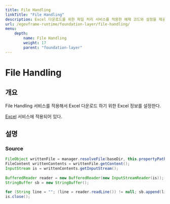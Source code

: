 ```yaml
---
title: File Handling
linkTitle: "File Handling"
description: Excel 다운로드를 위한 파일 처리 서비스를 적용한 예제 코드와 설정을 제공한다.
url: /egovframe-runtime/foundation-layer/file-handling/
menu:
    depth:
        name: File Handling
        weight: 17
        parent: "foundation-layer"
---
```

# File Handling

## 개요

File Handling 서비스를 적용해서 Excel 다운로드 하기 위한 Excel 정보를 설정한다.

[Excel](./excel.md) 서비스에 적용되어 있다.

## 설명

### Source

```java
FileObject writtenFile = manager.resolveFile(baseDir, this.propertyPath);
FileContent writtenContents = writtenFile.getContent();
InputStream is = writtenContents.getInputStream();
 
BufferedReader reader = new BufferedReader(new InputStreamReader(is));
StringBuffer sb = new StringBuffer();
 
for (String line = ""; (line = reader.readLine()) != null; sb.append(line));
is.close();
```